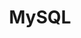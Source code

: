 ---
title: MySQL
categories:
  - relational-database
docs:
  - id: java
    url: https://www.testcontainers.org/modules/databases/mysql/
    example: |
      ```java
      var mysql = new MySQLContainer<>(DockerImageName.parse("mysql:5.7.34"));
      mysql.start();
      ```
  - id: go
    url: https://golang.testcontainers.org/modules/mysql/
    example: |
      ```go
      container, err := mysql.StartContainer(ctx, testcontainers.WithImage("mysql:5.7.34"))
      ```
  - id: dotnet
    url: https://dotnet.testcontainers.org/modules/
    example: |
      ```csharp
      var mySqlServerContainer = new MySqlServerBuilder().Build();
      await mySqlServerContainer.StartAsync();
      ```
  - id: nodejs
    url: https://node.testcontainers.org/modules/mysql/
    example: |
      ```javascript
      const container = await new MySqlContainer().start();
      ```
description: |
  MySQL is an open-source relational database management system.
---